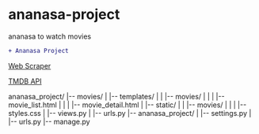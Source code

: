 # ananasa-project
ananasa to watch movies


```diff
+ Ananasa Project

```

[Web Scraper](https://github.com/BDR-Pro/Python-Nyaa-Web-scraper)

[TMDB API](https://github.com/BDR-Pro/TMDB-API)




ananasa_project/
|-- movies/
|   |-- templates/
|   |   |-- movies/
|   |   |   |-- movie_list.html
|   |   |   |-- movie_detail.html
|   |-- static/
|   |   |-- movies/
|   |   |   |-- styles.css
|   |-- views.py
|   |-- urls.py
|-- ananasa_project/
|   |-- settings.py
|   |-- urls.py
|-- manage.py
